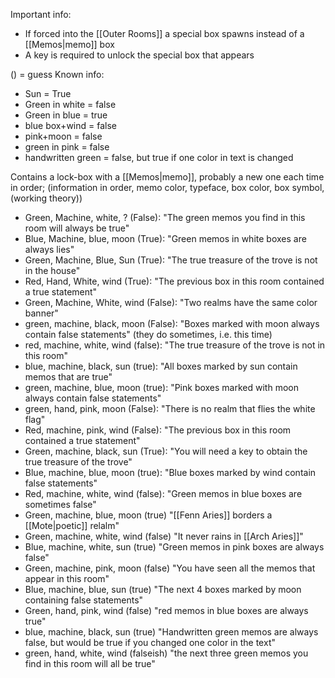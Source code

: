 
Important info:
- If forced into the [[Outer Rooms]] a special box spawns instead of a [[Memos|memo]] box
- A key is required to unlock the special box that appears

() = guess
Known info:
- Sun = True
- Green in white = false
- Green in blue = true
- blue box+wind = false
-  pink+moon = false
- green in pink = false
- handwritten green = false, but true if one color in text is changed


Contains a lock-box with a [[Memos|memo]], probably a new one each time
in order; (information in order, memo color, typeface, box color, box symbol, (working theory))
- Green, Machine, white, ? (False): "The green memos you find in this room will always be true"
- Blue, Machine, blue, moon (True): "Green memos in white boxes are always lies"
- Green, Machine, Blue, Sun (True): "The true treasure of the trove is not in the house"
- Red, Hand, White, wind (True): "The previous box in this room contained a true statement"
- Green, Machine, White, wind (False): "Two realms have the same color banner"
- green, machine, black, moon (False): "Boxes marked with moon always contain false statements" (they do sometimes, i.e. this time)
- red, machine, white, wind (false): "The true treasure of the trove is not in this room"
- blue, machine, black, sun (true): "All boxes marked by sun contain memos that are true"
- green, machine, blue, moon (true): "Pink boxes marked with moon always contain false statements"
- green, hand, pink, moon (False): "There is no realm that flies the white flag"
- Red, machine, pink, wind (False): "The previous box in this room contained a true statement"
- Green, machine, black, sun (True): "You will need a key to obtain the true treasure of the trove"
- Blue, machine, blue, moon (true): "Blue boxes marked by wind contain false statements"
- Red, machine, white, wind (false): "Green memos in blue boxes are sometimes false" 
- Green, machine, blue, moon (true) "[[Fenn Aries]] borders a [[Mote|poetic]] relalm"
- Green, machine, white, wind (false) "It never rains in [[Arch Aries]]"
- Blue, machine, white, sun (true) "Green memos in pink boxes are always false"
- Green, machine, pink, moon (false) "You have seen all the memos that appear in this room"
- Blue, machine, blue, sun (true) "The next 4 boxes marked by moon containing false statements"
- Green, hand, pink, wind (false) "red memos in blue boxes are always true"
- blue, machine, black, sun (true) "Handwritten green memos are always false, but would be true if you changed one color in the text"
- green, hand, white, wind (falseish) "the next three green memos you find in this room will all be true"